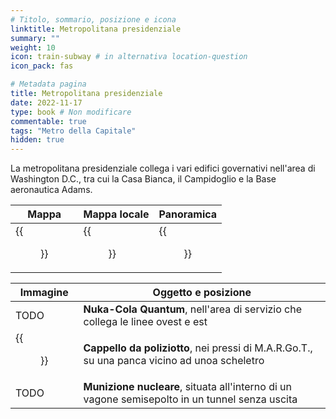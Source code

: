 ```yaml
---
# Titolo, sommario, posizione e icona
linktitle: Metropolitana presidenziale
summary: ""
weight: 10
icon: train-subway # in alternativa location-question
icon_pack: fas

# Metadata pagina
title: Metropolitana presidenziale
date: 2022-11-17
type: book # Non modificare
commentable: true
tags: "Metro della Capitale"
hidden: true
---
```





La metropolitana presidenziale collega i vari edifici governativi nell'area di Washington D.C., tra cui la Casa Bianca, il Campidoglio e la Base aeronautica Adams.

| Mappa | Mappa locale | Panoramica |
| ----- | ------------ | ---------- |
| {{<figure src="fo3/Presidential_metro_loc.webp">}}  | {{<figure src="fo3/Presidential_Metro_map.webp">}}  | {{<figure src="fo3/Broken_Steel_Presdential_Metro_Line.webp">}}  |

| Immagine | Oggetto e posizione |
| -------- | ------------------- |
| TODO  | **Nuka-Cola Quantum**, nell'area di servizio che collega le linee ovest e est  |
|  {{<figure src="fo3/Presidential_metro1.webp">}} | **Cappello da poliziotto**, nei pressi di M.A.R.Go.T., su una panca vicino ad unoa scheletro  |
| TODO  | **Munizione nucleare**, situata all'interno di un vagone semisepolto in un tunnel senza uscita  |